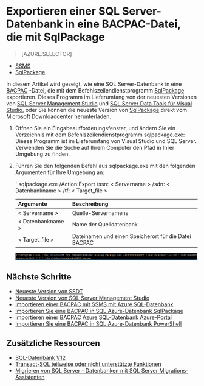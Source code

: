 <properties
   pageTitle="Exportieren eine SQL Server-Datenbank in eine BACPAC-Datei, die mit SqlPackage | Microsoft Azure"
   description="Microsoft Azure SQL-Datenbank Datenbankmigration Datenbank exportieren, Sqlpackage BACPAC Datei exportieren"
   services="sql-database"
   documentationCenter=""
   authors="CarlRabeler"
   manager="jhubbard"
   editor=""/>

<tags
   ms.service="sql-database"
   ms.devlang="NA"
   ms.topic="article"
   ms.tgt_pltfrm="NA"
   ms.workload="sqldb-migrate"
   ms.date="08/24/2016"
   ms.author="carlrab"/>

# <a name="export-a-sql-server-database-to-a-bacpac-file-using-sqlpackage"></a>Exportieren einer SQL Server-Datenbank in eine BACPAC-Datei, die mit SqlPackage

> [AZURE.SELECTOR]
- [SSMS](sql-database-cloud-migrate-compatible-export-bacpac-ssms.md)
- [SqlPackage](sql-database-cloud-migrate-compatible-export-bacpac-sqlpackage.md)

In diesem Artikel wird gezeigt, wie eine SQL Server-Datenbank in eine [BACPAC](https://msdn.microsoft.com/library/ee210546.aspx#Anchor_4) -Datei, die mit dem Befehlszeilendienstprogramm [SqlPackage](https://msdn.microsoft.com/library/hh550080.aspx) exportieren. Dieses Programm im Lieferumfang von der neuesten Versionen von [SQL Server Management Studio](https://msdn.microsoft.com/library/mt238290.aspx) und [SQL Server Data Tools für Visual Studio](https://msdn.microsoft.com/library/mt204009.aspx), oder Sie können die neueste Version von [SqlPackage](https://www.microsoft.com/en-us/download/details.aspx?id=53876) direkt vom Microsoft Downloadcenter herunterladen.

1. Öffnen Sie ein Eingabeaufforderungsfenster, und ändern Sie ein Verzeichnis mit dem Befehlszeilendienstprogramm sqlpackage.exe: Dieses Programm ist im Lieferumfang von Visual Studio und SQL Server. Verwenden Sie die Suche auf Ihrem Computer den Pfad in Ihrer Umgebung zu finden.
2. Führen Sie den folgenden Befehl aus sqlpackage.exe mit den folgenden Argumenten für Ihre Umgebung an:

    ' sqlpackage.exe /Action:Export /ssn: < Servername > /sdn: < Datenbankname > /tf: < Target_file >

  	| Argumente  | Beschreibung  |
  	|---|---|
  	| < Servername >  | Quelle-Servernamens  |
  	| < Datenbankname >  | Name der Quelldatenbank  |
  	| < Target_file >  | Dateinamen und einen Speicherort für die Datei BACPAC  |

    ![Exportieren einer Datenebene Anwendungs aus dem Menü Aufgaben](./media/sql-database-cloud-migrate/TestForCompatibilityUsingSQLPackage01b.png)

## <a name="next-steps"></a>Nächste Schritte

- [Neueste Version von SSDT](https://msdn.microsoft.com/library/mt204009.aspx)
- [Neueste Version von SQL Server Management Studio](https://msdn.microsoft.com/library/mt238290.aspx)
- [Importieren einer BACPAC mit SSMS mit Azure SQL-Datenbank](sql-database-cloud-migrate-compatible-import-bacpac-ssms.md)
- [Importieren Sie eine BACPAC in SQL Azure-Datenbank SqlPackage](sql-database-cloud-migrate-compatible-import-bacpac-sqlpackage.md)
- [Importieren einer BACPAC Azure SQL-Datenbank Azure-Portal](sql-database-import.md)
- [Importieren Sie eine BACPAC in SQL Azure-Datenbank PowerShell](sql-database-import-powershell.md)

## <a name="additional-resources"></a>Zusätzliche Ressourcen

- [SQL-Datenbank V12](sql-database-v12-whats-new.md)
- [Transact-SQL teilweise oder nicht unterstützte Funktionen](sql-database-transact-sql-information.md)
- [Migrieren von SQL Server - Datenbanken mit SQL Server Migrations-Assistenten](http://blogs.msdn.com/b/ssma/)
